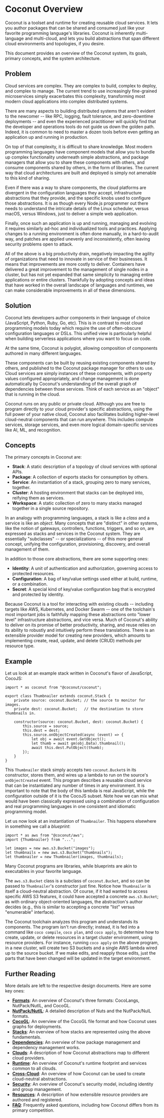 # Coconut Overview

Coconut is a toolset and runtime for creating reusable cloud services.  It lets you author packages that can be shared
and consumed just like your favorite programming language's libraries.  Coconut is inherently multi-language and
multi-cloud, and lets you build abstractions that span different cloud environments and topologies, if you desire.

This document provides an overview of the Coconut system, its goals, primary concepts, and the system architecture.

## Problem

Cloud services are complex.  They are complex to build, complex to deploy, and complex to manage.  The current trend to
use increasingly fine-grained microservices simply exacerbates this complexity, transforming most modern cloud
applications into complex distributed systems.

There are many aspects to building distributed systems that aren't evident to the newcomer -- like RPC, logging,
fault tolerance, and zero-downtime deployments -- and even the experienced practitioner will quickly find that the
developer and operations tools do not guide us down the golden path.  Indeed, it is common to need to master a dozen
tools before even getting an application up and running in production.

On top of that complexity, it is difficult to share knowledge.  Most modern programming languages have component models
that allow you to bundle up complex functionality underneath simple abstractions, and package managers that allow you
to share these components with others, and consume components shared by others, in the form of libraries.  The current
way that cloud architectures are built and deployed is simply not amenable to this kind of sharing.

Even if there was a way to share components, the cloud platforms are divergent in the configuration languages they
accept, infrastructure abstractions that they provide, and the specific knobs used to configure those abstractions.  It
is as though every Node.js programmer out there needs to understand the intricate details of the Linux scheduler, versus
macOS, versus Windows, just to deliver a simple web application.

Finally, once such an application is up and running, managing and evolving it requires similarly ad-hoc and
individualized tools and practices.  Applying changes to a running environment is often done manually, in a
hard-to-audit way, and patches are applied unevenly and inconsistently, often leaving security problems open to attack.

All of the above is a big productivity drain, negatively impacting the agility of organizations that need to innovate
in service of their businesses.  It means that improvements are more costly to deliver.  Containers have delivered a
great improvement to the management of single nodes in a cluster, but has not yet expanded that same simplicity to
managing entire applications or entire clusters.  Thankfully by adopting concepts and ideas that have worked in the
overall landscape of languages and runtimes, we can make considerable improvements in all of these dimensions.

## Solution

Coconut lets developers author components in their language of choice (JavaScript, Python, Ruby, Go, etc).  This is in
contrast to most cloud programming models today which require the use of often-obscure configuration languages or DSLs.
This unified view is particularly helpful when building serverless applications where you want to focus on code.

At the same time, Coconut is polyglot, allowing composition of components authored in many different languages.

These components can be built by reusing existing components shared by others, and published to the Coconut package
manager for others to use.  Cloud services are simply instances of these components, with property values configured
appropriately, and change management is done automatically by Coconut's understanding of the overall graph of
dependencies between those services.  Think of each service as an "object" that is running in the cloud.

Coconut runs on any public or private cloud.  Although you are free to program directly to your cloud provider's
specific abstractions, using the full power of your native cloud, Coconut also facilitates building higher-level
cloud-neutral components that can run anywhere. This includes compute services, storage services, and even more logical
domain-specific services like AI, ML, and recognition.

## Concepts

The primary concepts in Coconut are:

* **Stack**: A static description of a topology of cloud services with optional APIs.
* **Package**: A collection of exports stacks for consumption by others.
* **Service**: An instantiation of a stack, grouping zero to many services, together.
* **Cluster**: A hosting environment that stacks can be deployed into, reifying them as services.
* **Workspace**: A static collection of zero to many stacks managed together in a single source repository.

In an analogy with programming languages, a stack is like a *class* and a service is like an *object*.  Many concepts
that are "distinct" in other systems, like the notion of gateways, controllers, functions, triggers, and so on, are
expressed as stacks and services in the Coconut system.  They are essentially "subclasses" -- or specializations -- of
this more general concept, unifying the configuration, provisioning, discovery, and overall management of them.

In addition to those core abstractions, there are some supporting ones:

* **Identity**: A unit of authentication and authorization, governing access to protected resources.
* **Configuration**: A bag of key/value settings used either at build, runtime, or a combination.
* **Secret**: A special kind of key/value configuration bag that is encrypted and protected by identity.

Because Coconut is a tool for interacting with existing clouds -- including targets like AWS, Kubernetes, and Docker
Swarm -- one of the toolchain's most important jobs is faithfully mapping these abstractions onto "lower level"
infrastructure abstractions, and vice versa.  Much of Coconut's ability to deliver on its promise of better
productivity, sharing, and reuse relies on its ability to robustly and intuitively perform these translations.  There
is an extensible provider model for creating new providers, which amounts to implementing create, read, update, and
delete (CRUD) methods per resource type.

## Example

Let us look at an example stack written in Coconut's flavor of JavaScript, CocoJS:

    import * as coconut from "@coconut/coconut";

    export class Thumbnailer extends coconut.Stack {
        private source: coconut.Bucket; // the source to monitor for images.
        private dest: coconut.Bucket;   // the destination to store thumbnails in.

        constructor(source: coconut.Bucket, dest: coconut.Bucket) {
            this.source = source;
            this.dest = dest;
            this.source.onObjectCreated(async (event) => {
                let obj = await event.GetObject();
                let thumb = await gm(obj.Data).thumbnail();
                await this.dest.PutObject(thumb);
            });
        }
    }

This `Thumbnailer` stack simply accepts two `coconut.Bucket`s in its constructor, stores them, and wires up a lambda to
run on the source's `onObjectCreated` event.  This program describes a reusable cloud service that can be instantiated
any number of times in any environment.  It is important to note that the body of this lambda is real JavaScript, while
the configuration outside of it is the CocoJS subset.  Note how we can mix what would have been classically expressed
using a combination of configuration and real programming languages in one consistent and idiomatic programming model.

Let us now look at an instantiation of `Thumbnailer`.  This happens elsewhere in something we call a *blueprint*:

    import * as aws from "@coconut/aws";
    import {Thumbnailer} from "...";

    let images = new aws.s3.Bucket("images");
    let thumbnails = new aws.s3.Bucket("thumbnails");
    let thumbnailer = new Thumbnailer(images, thumbnails);

Many Coconut programs are libraries, while blueprints are akin to executables in your favorite language.

The `aws.s3.Bucket` class is a subclass of `coconut.Bucket`, and so can be passed to `Thumbnailer`'s constructor just
fine.  Notice how `Thumbnailer` is itself a cloud-neutral abstraction.  Of course, if it had wanted to access specific
AWS S3 features, it could have accepted a concrete `aws.s3.Bucket`; as with ordinary object-oriented languages, the
abstraction's author decides (e.g., this is similar to accepting a concrete "list" versus "enumerable" interface).

The Coconut toolchain analyzes this program and understands its components.  The program isn't run directly; instead, it
is fed into a command like `coco compile`, `coco plan`, and `coco apply`, to determine how to create, update, or delete
resources in a target cluster environment, using resource providers.  For instance, running `coco apply` on the above
program, in a new cluster, will create two S3 buckets and a single AWS lambda wired up to the source bucket.  If we make
edits, and reapply those edits, just the parts that have been changed will be updated in the target environment.

## Further Reading

More details are left to the respective design documents.  Here are some key ones:

* [**Formats**](design/formats.md): An overview of Coconut's three formats: CocoLangs, NutPack/NutIL, and CocoGL.
* [**NutPack/NutIL**](design/nutpack.md): A detailed description of Nuts and the NutPack/NuIL formats.
* [**CocoGL**](design/cocogl.md): An overview of the CocoGL file format and how Coconut uses graphs for deployments.
* [**Stacks**](design/stacks.md): An overview of how stacks are represented using the above fundamentals.
* [**Dependencies**](design/deps.md): An overview of how package management and dependency management works.
* [**Clouds**](design/clouds.md): A description of how Coconut abstractions map to different cloud providers.
* [**Runtime**](design/runtime.md): An overview of Coconut's runtime footprint and services common to all clouds.
* [**Cross-Cloud**](design/x-cloud.md): An overview of how Coconut can be used to create cloud-neutral abstractions.
* [**Security**](design/security.md): An overview of Coconut's security model, including identity and group management.
* [**Resources**](design/resources.md): A description of how extensible resource providers are authored and registered.
* [**FAQ**](faq.md): Frequently asked questions, including how Coconut differs from its primary competition.

